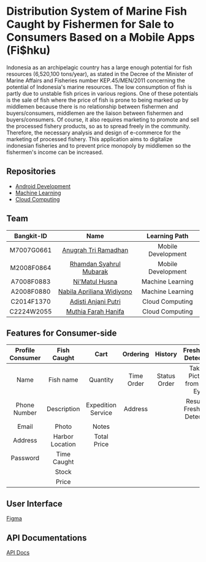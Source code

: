 # Distribution System of Marine Fish Caught by Fishermen for Sale to Consumers Based on a Mobile Apps (Fi$hku)

Indonesia as an archipelagic country has a large enough potential for fish resources (6,520,100 tons/year),
as stated in the Decree of the Minister of Marine Affairs and Fisheries number KEP.45/MEN/2011 concerning the potential of Indonesia's marine resources. 
The low consumption of fish is partly due to unstable fish prices in various regions. One of these potentials is the sale of fish where the price of fish 
is prone to being marked up by middlemen because there is no relationship between fishermen and buyers/consumers, middlemen are the liaison between fishermen 
and buyers/consumers. Of course, it also requires marketing to promote and sell the processed fishery products, so as to spread freely in the community. 
Therefore, the necessary analysis and design of e-commerce for the marketing of processed fishery. This application aims to digitalize indonesian fisheries 
and to prevent price monopoly by middlemen so the fishermen's income can be increased.

## Repositories
- [Android Development](https://github.com/fishku-id/Fishku-AndroidDevelopment)
- [Machine Learning](https://github.com/fishku-id/Fishku-MachineLearning)
- [Cloud Computing](https://github.com/fishku-id/Fishku-CloudComputing)

## Team 

| Bangkit-ID | Name | Learning Path |
| :-------------------------: | :--------: | :----------------: | 
| M7007G0661 | [Anugrah Tri Ramadhan](https://github.com/RamaReksotinoyo) | Mobile Development |
| M2008F0864 | [Rhamdan Syahrul Mubarak](https://github.com/rhamdansm) | Mobile Development |
| A7008F0883 | [Ni'Matul Husna](https://github.com/Nimatulhusna) | Machine Learning |
| A2008F0880 | [Nabila Apriliana Widiyono](https://github.com/nabilaapriliana) | Machine Learning |
| C2014F1370 | [Adisti Anjani Putri](https://github.com/adistianjani) | Cloud Computing |
| C2224W2055 | [Muthia Farah Hanifa](https://github.com/muthiafarrr) | Cloud Computing |

## Features for Consumer-side

| Profile Consumer | Fish Caught | Cart | Ordering | History | Freshness Detection |
| :--------: | :--------: | :--------: | :--------: | :--------: | :--------: |
| Name | Fish name | Quantity | Time Order | Status Order | Take a Picture from Fish Eye |
| Phone Number | Description  | Expedition Service | Address |  | Result of Freshness Detection |
| Email | Photo | Notes |  |  | |
| Address | Harbor Location | Total Price |  |  | |
| Password | Time Caught |  |  |  | |
|  | Stock |  |  |  | |
|  | Price |  |  |  | |

## User Interface

[Figma](https://www.figma.com/file/zw1PcImhnitHGJJzz3kz1u/FI%24HKU-APP?node-id=0%3A1)

## API Documentations

[API Docs](https://docs.google.com/spreadsheets/d/1omsQ0-AptgsEa4gTAkWx9a4gFRtGzfAZEsuSfxWwBIU)
